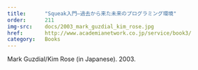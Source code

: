 ```yaml
---
title:      "Squeak入門―過去から来た未来のプログラミング環境"
order:      211
img-src:    docs/2003_mark_guzdial_kim_rose.jpg
href:       http://www.academianetwork.co.jp/service/book3/
category:   Books
---
```

Mark Guzdial/Kim Rose (in Japanese). 2003.